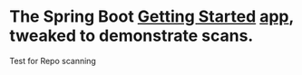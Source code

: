# The Spring Boot [Getting Started](https://spring.io/guides/gs/spring-boot/) [app](https://github.com/spring-guides/gs-spring-boot), tweaked to demonstrate scans.
Test for Repo scanning
